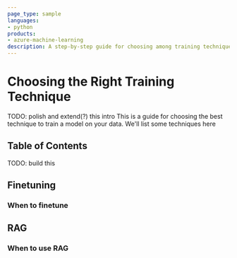 ```yaml
---
page_type: sample
languages:
- python
products:
- azure-machine-learning
description: A step-by-step guide for choosing among training techniques. TODO: polish this description
---
```


# Choosing the Right Training Technique

TODO: polish and extend(?) this intro
This is a guide for choosing the best technique to train a model on your data. We'll list some techniques here

## Table of Contents

TODO: build this

## Finetuning

### When to finetune



## RAG

### When to use RAG
